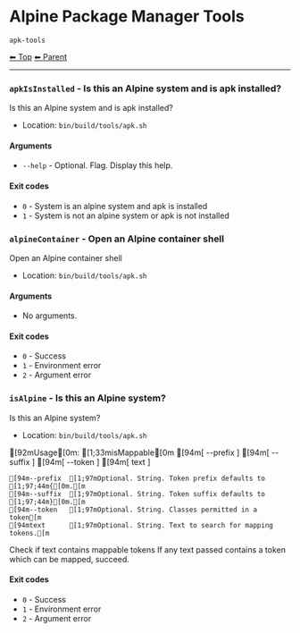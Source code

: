 # Alpine Package Manager Tools

`apk-tools`

<!-- TEMPLATE header 2 -->
[⬅ Top](index.md) [⬅ Parent ](../index.md)
<hr />

### `apkIsInstalled` - Is this an Alpine system and is apk installed?

Is this an Alpine system and is apk installed?

- Location: `bin/build/tools/apk.sh`

#### Arguments

- `--help` - Optional. Flag. Display this help.

#### Exit codes

- `0` - System is an alpine system and apk is installed
- `1` - System is not an alpine system or apk is not installed
### `alpineContainer` - Open an Alpine container shell

Open an Alpine container shell

- Location: `bin/build/tools/apk.sh`

#### Arguments

- No arguments.

#### Exit codes

- `0` - Success
- `1` - Environment error
- `2` - Argument error
### `isAlpine` - Is this an Alpine system?

Is this an Alpine system?

- Location: `bin/build/tools/apk.sh`

[92mUsage[0m: [1;33misMappable[0m [94m[ --prefix ] [94m[ --suffix ] [94m[ --token ] [94m[ text ]

    [94m--prefix  [1;97mOptional. String. Token prefix defaults to [1;97;44m{[0m.[m
    [94m--suffix  [1;97mOptional. String. Token suffix defaults to [1;97;44m}[0m.[m
    [94m--token   [1;97mOptional. String. Classes permitted in a token[m
    [94mtext      [1;97mOptional. String. Text to search for mapping tokens.[m

Check if text contains mappable tokens
If any text passed contains a token which can be mapped, succeed.
#### Exit codes

- `0` - Success
- `1` - Environment error
- `2` - Argument error
